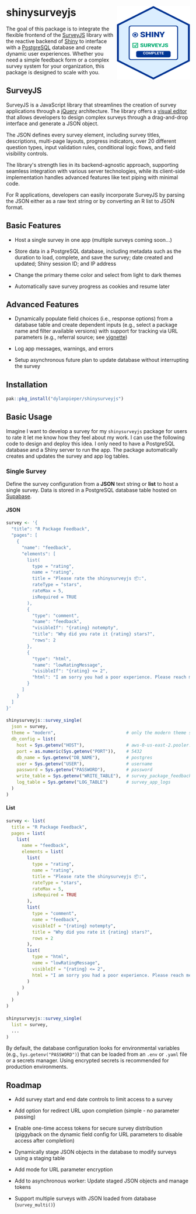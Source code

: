 # shinysurveyjs<img src="man/figures/SSJS-Hex.svg" alt="A hexagonal logo for the R package shinysurveyjs, styled in the traditional R package hexagon sticker format" align="right" width="200" height="200"/>

The goal of this package is to integrate the flexible frontend of the [SurveyJS](https://surveyjs.io/) library with the reactive backend of [Shiny](https://shiny.posit.co/) to interface with a [PostgreSQL](https://www.postgresql.org/) database and create dynamic user experiences. Whether you need a simple feedback form or a complex survey system for your organization, this package is designed to scale with you.

## SurveyJS

SurveyJS is a JavaScript library that streamlines the creation of survey applications through a [jQuery](https://www.npmjs.com/package/survey-jquery) architecture. The library offers a [visual editor](https://surveyjs.io/create-free-survey) that allows developers to design complex surveys through a drag-and-drop interface and generate a JSON object.

The JSON defines every survey element, including survey titles, descriptions, multi-page layouts, progress indicators, over 20 different question types, input validation rules, conditional logic flows, and field visibility controls.

The library's strength lies in its backend-agnostic approach, supporting seamless integration with various server technologies, while its client-side implementation handles advanced features like text piping with minimal code.

For R applications, developers can easily incorporate SurveyJS by parsing the JSON either as a raw text string or by converting an R list to JSON format.

## Basic Features

-   Host a single survey in one app (multiple surveys coming soon...)

-   Store data in a PostgreSQL database, including metadata such as the duration to load, complete, and save the survey; date created and updated; Shiny session ID; and IP address

-   Change the primary theme color and select from light to dark themes

-   Automatically save survey progress as cookies and resume later

## Advanced Features

-   Dynamically populate field choices (i.e., response options) from a database table and create dependent inputs (e.g., select a package name and filter available versions) with support for tracking via URL parameters (e.g., referral source; see [vignette](articles/dynamic_field_config.html))

-   Log app messages, warnings, and errors

-   Setup asynchronous future plan to update database without interrupting the survey

## Installation

``` r
pak::pkg_install("dylanpieper/shinysurveyjs")
```

## Basic Usage

Imagine I want to develop a survey for my `shinysurveyjs` package for users to rate it let me know how they feel about my work. I can use the following code to design and deploy this idea. I only need to have a PostgreSQL database and a Shiny server to run the app. The package automatically creates and updates the survey and app log tables.

### Single Survey

Define the survey configuration from a **JSON** text string or **list** to host a single survey. Data is stored in a PostgreSQL database table hosted on [Supabase](https://supabase.com/).

#### JSON

``` r
survey <- '{
  "title": "R Package Feedback",
  "pages": [
    {
      "name": "feedback",
      "elements": [
        list(
          type = "rating",
          name = "rating",
          title = "Please rate the shinysurveyjs 📦:",
          rateType = "stars",
          rateMax = 5,
          isRequired = TRUE
        ),
        {
          "type": "comment",
          "name": "feedback",
          "visibleIf": "{rating} notempty",
          "title": "Why did you rate it {rating} stars?",
          "rows": 2
        },
        {
          "type": "html",
          "name": "lowRatingMessage",
          "visibleIf": "{rating} <= 2",
          "html": "I am sorry you had a poor experience. Please reach me at <b>dylanpieper@gmail.com</b> so I can help make it right."
        }
      ]
    }
  ]
}'

shinysurveyjs::survey_single(
  json = survey,
  theme = "modern",                           # only the modern theme supports star ratings
  db_config = list(
    host = Sys.getenv("HOST"),                # aws-0-us-east-2.pooler.supabase.com
    port = as.numeric(Sys.getenv("PORT")),    # 5432
    db_name = Sys.getenv("DB_NAME"),          # postgres
    user = Sys.getenv("USER"),                # username
    password = Sys.getenv("PASSWORD"),        # password
    write_table = Sys.getenv("WRITE_TABLE"),  # survey_package_feedback
    log_table = Sys.getenv("LOG_TABLE")       # survey_app_logs
  )
)
```

#### List

``` r
survey <- list(
  title = "R Package Feedback",
  pages = list(
    list(
      name = "feedback",
      elements = list(
        list(
          type = "rating",
          name = "rating",
          title = "Please rate the shinysurveyjs 📦:",
          rateType = "stars",
          rateMax = 5,
          isRequired = TRUE
        ),
        list(
          type = "comment",
          name = "feedback",
          visibleIf = "{rating} notempty",
          title = "Why did you rate it {rating} stars?",
          rows = 2
        ),
        list(
          type = "html",
          name = "lowRatingMessage",
          visibleIf = "{rating} <= 2",
          html = "I am sorry you had a poor experience. Please reach me at <b>dylanpieper@gmail.com</b> so I can make it right."
        )
      )
    )
  )
)

shinysurveyjs::survey_single(
  list = survey,
  ...
)
```

By default, the database configuration looks for environmental variables (e.g., `Sys.getenv("PASSWORD")`) that can be loaded from an `.env` or `.yaml` file or a secrets manager. Using encrypted secrets is recommended for production environments.

## Roadmap

-   Add survey start and end date controls to limit access to a survey

-   Add option for  redirect URL upon completion (simple - no parameter passing)

-   Enable one-time access tokens for secure survey distribution (piggyback on the dynamic field config for URL parameters to disable access after completion)

-   Dynamically stage JSON objects in the database to modify surveys using a staging table

-   Add mode for URL parameter encryption

-   Add to asynchronous worker: Update staged JSON objects and manage tokens

-   Support multiple surveys with JSON loaded from database (`survey_multi()`)
